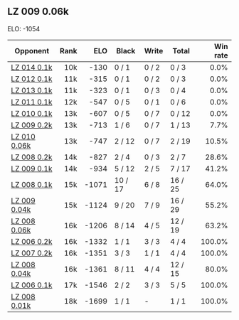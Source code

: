 ## LZ 009 0.06k ##

ELO: -1054

Opponent | Rank | ELO | Black | Write | Total | Win rate
---------|-----:|----:|-------|-------|-------|-------:
[LZ 014 0.1k](LZ%20014%200.1k.md) | 10k | -130 | 0 / 1 | 0 / 2 | 0 / 3 | 0.0%
[LZ 012 0.1k](LZ%20012%200.1k.md) | 11k | -315 | 0 / 1 | 0 / 2 | 0 / 3 | 0.0%
[LZ 013 0.1k](LZ%20013%200.1k.md) | 11k | -323 | 0 / 1 | 0 / 3 | 0 / 4 | 0.0%
[LZ 011 0.1k](LZ%20011%200.1k.md) | 12k | -547 | 0 / 5 | 0 / 1 | 0 / 6 | 0.0%
[LZ 010 0.1k](LZ%20010%200.1k.md) | 13k | -607 | 0 / 5 | 0 / 7 | 0 / 12 | 0.0%
[LZ 009 0.2k](LZ%20009%200.2k.md) | 13k | -713 | 1 / 6 | 0 / 7 | 1 / 13 | 7.7%
[LZ 010 0.06k](LZ%20010%200.06k.md) | 13k | -747 | 2 / 12 | 0 / 7 | 2 / 19 | 10.5%
[LZ 008 0.2k](LZ%20008%200.2k.md) | 14k | -827 | 2 / 4 | 0 / 3 | 2 / 7 | 28.6%
[LZ 009 0.1k](LZ%20009%200.1k.md) | 14k | -934 | 5 / 12 | 2 / 5 | 7 / 17 | 41.2%
[LZ 008 0.1k](LZ%20008%200.1k.md) | 15k | -1071 | 10 / 17 | 6 / 8 | 16 / 25 | 64.0%
[LZ 009 0.04k](LZ%20009%200.04k.md) | 15k | -1124 | 9 / 20 | 7 / 9 | 16 / 29 | 55.2%
[LZ 008 0.06k](LZ%20008%200.06k.md) | 16k | -1206 | 8 / 14 | 4 / 5 | 12 / 19 | 63.2%
[LZ 006 0.2k](LZ%20006%200.2k.md) | 16k | -1332 | 1 / 1 | 3 / 3 | 4 / 4 | 100.0%
[LZ 007 0.2k](LZ%20007%200.2k.md) | 16k | -1351 | 3 / 3 | 1 / 1 | 4 / 4 | 100.0%
[LZ 008 0.04k](LZ%20008%200.04k.md) | 16k | -1361 | 8 / 11 | 4 / 4 | 12 / 15 | 80.0%
[LZ 006 0.1k](LZ%20006%200.1k.md) | 17k | -1546 | 2 / 2 | 3 / 3 | 5 / 5 | 100.0%
[LZ 008 0.01k](LZ%20008%200.01k.md) | 18k | -1699 | 1 / 1 | - | 1 / 1 | 100.0%
